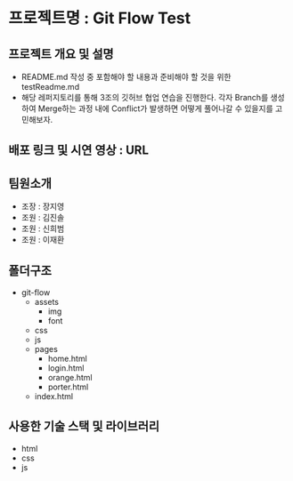 # 프로젝트명 : Git Flow Test

## 프로젝트 개요 및 설명

- README.md 작성 중 포함해야 할 내용과 준비해야 할 것을 위한 testReadme.md
- 해당 레퍼지토리를 통해 3조의 깃허브 협업 연습을 진행한다. 각자 Branch를 생성하여 Merge하는 과정 내에 Conflict가 발생하면 어떻게 풀어나갈 수 있을지를 고민해보자.

## 배포 링크 및 시연 영상 : URL

## 팀원소개

- 조장 : 장지영
- 조원 : 김진솔
- 조원 : 신희범
- 조원 : 이재환

## 폴더구조

- git-flow
  - assets
    - img
    - font
  - css
  - js
  - pages
    - home.html
    - login.html
    - orange.html
    - porter.html
  - index.html

## 사용한 기술 스택 및 라이브러리

- html
- css
- js
